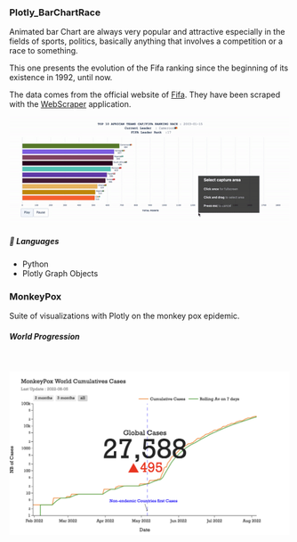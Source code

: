
### Plotly_BarChartRace

Animated bar Chart are always very popular and attractive especially in the fields of sports, politics, basically anything that involves a competition or a race to something.

This one presents the evolution of the Fifa ranking since the beginning of its existence in 1992, until now.

The data comes from the official website of [Fifa](https://www.fifa.com/). They have been scraped with the [WebScraper](https://chrome.google.com/webstore/detail/web-scraper-free-web-scra/jnhgnonknehpejjnehehllkliplmbmhn) application.




 <p align="center">
  <img src=https://github.com/hericlibong/Plotly_BarChartRace/blob/main/bar_chart_race_FIFA/assets/readme.gif/>
</p>


##### 🧰 Languages

* Python
* Plotly Graph Objects


### MonkeyPox 
Suite of visualizations with Plotly on the monkey pox epidemic.

##### World Progression
<br>

![monkeypox1](MONKEYPOX/assets/monkey1.png)